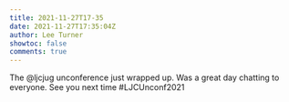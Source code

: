 ```yaml
---
title: 2021-11-27T17-35
date: 2021-11-27T17:35:04Z
author: Lee Turner
showtoc: false
comments: true
---
```


The @ljcjug unconference just wrapped up.  Was a great day chatting to everyone.  See you next time #LJCUnconf2021

